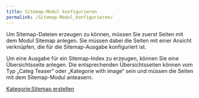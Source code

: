 ```yaml
---
title: Sitemap-Modul konfigurieren
permalink: /Sitemap-Modul_konfigurieren/
---
```


Um Sitemap-Dateien erzeugen zu können, müssen Sie zuerst Seiten mit dem Modul Sitemap anlegen. Sie müssen dabei die Seiten mit einer Ansicht verknüpfen, die für die Sitemap-Ausgabe konfiguriert ist.

Um eine Ausgabe für ein Sitemap-Index zu erzeugen, können Sie eine Übersichtsseite anlegen. Die entsprechenden Übersichtsseiten können vom Typ „Categ Teaser“ oder „Kategorie with image“ sein und müssen die Seiten mit dem Sitemap-Modul anteasern.

[Kategorie:Sitemap erstellen](export_de/Kategorie:Sitemap_erstellen.md)